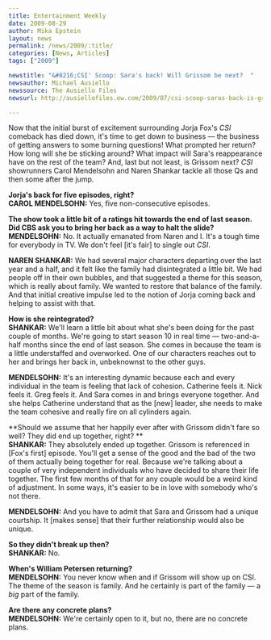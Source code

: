 ```yaml
---
title: Entertainment Weekly
date: 2009-08-29
author: Mika Epstein
layout: news
permalink: /news/2009/:title/
categories: [News, Articles]
tags: ["2009"]

newstitle: "&#8216;CSI' Scoop: Sara's back! Will Grissom be next?  "
newsauthor: Michael Ausiello  
newssource: The Ausiello Files
newsurl: http://ausiellofiles.ew.com/2009/07/csi-scoop-saras-back-is-grissom-next.html  

---
```


Now that the initial burst of excitement surrounding Jorja Fox's *CSI* comeback has died down, it's time to get down to business &#8212; the business of getting answers to some burning questions! What prompted her return? How long will she be sticking around? What impact will Sara's reappearance have on the rest of the team? And, last but not least, is Grissom next? *CSI* showrunners Carol Mendelsohn and Naren Shankar tackle all those Qs and then some after the jump.

**Jorja's back for five episodes, right?**  
**CAROL MENDELSOHN:** Yes, five non-consecutive episodes.

**The show took a little bit of a ratings hit towards the end of last season. Did CBS ask you to bring her back as a way to halt the slide?**  
**MENDELSOHN:** No. It actually emanated from Naren and I. It's a tough time for everybody in TV. We don't feel [it's fair] to single out *CSI*.

**NAREN SHANKAR:** We had several major characters departing over the last year and a half, and it felt like the family had disintegrated a little bit. We had people off in their own bubbles, and that suggested a theme for this season, which is really about family. We wanted to restore that balance of the family. And that initial creative impulse led to the notion of Jorja coming back and helping to assist with that.

**How is she reintegrated?**  
**SHANKAR:** We'll learn a little bit about what she's been doing for the past couple of months. We're going to start season 10 in real time &#8212; two-and-a-half months since the end of last season. She comes in because the team is a little understaffed and overworked. One of our characters reaches out to her and brings her back in, unbeknownst to the other guys.

**MENDELSOHN:** It's an interesting dynamic because each and every individual in the team is feeling that lack of cohesion. Catherine feels it. Nick feels it. Greg feels it. And Sara comes in and brings everyone together. And she helps Catherine understand that as the [new] leader, she needs to make the team cohesive and really fire on all cylinders again.

**Should we assume that her happily ever after with Grissom didn't fare so well? They did end up together, right? **  
**SHANKAR:** They absolutely ended up together. Grissom is referenced in [Fox's first] episode. You'll get a sense of the good and the bad of the two of them actually being together for real. Because we're talking about a couple of very independent individuals who have decided to share their life together. The first few months of that for any couple would be a weird kind of adjustment. In some ways, it's easier to be in love with somebody who's not there.

**MENDELSOHN:** And you have to admit that Sara and Grissom had a unique courtship. It [makes sense] that their further relationship would also be unique.

**So they didn't break up then?**  
**SHANKAR:** No. 

**When's William Petersen returning?**  
**MENDELSOHN:** You never know when and if Grissom will show up on CSI. The theme of the season is family. And he certainly is part of the family &#8212; a *big* part of the family.

**Are there any concrete plans?**  
**MENDELSOHN:** We're certainly open to it, but no, there are no concrete plans.  
